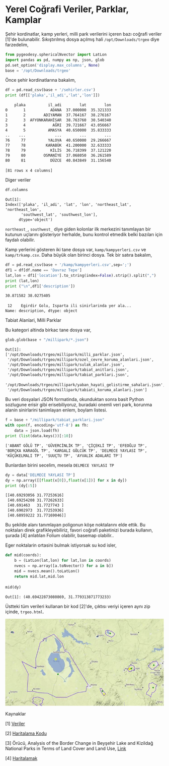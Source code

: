 # Yerel Coğrafi Veriler, Parklar, Kamplar

Şehir kordinatlar, kamp yerleri, milli park verilerini içeren bazı
coğrafi veriler [1]'de bulunabilir. Sıkıştırılmış dosya açılmış hali
`/opt/Downloads/trgeo` diye farzedelim,

```python
from pygeodesy.sphericalNvector import LatLon
import pandas as pd, numpy as np, json, glob
pd.set_option('display.max_columns', None)
base = '/opt/Downloads/trgeo'
```

Önce şehir kordinatlarına bakalım,

```python
df = pd.read_csv(base + '/sehirler.csv')
print (df[['plaka','il_adi','lat','lon']])
```

```text
    plaka          il_adi        lat        lon
0       1           ADANA  37.000000  35.321333
1       2        ADIYAMAN  37.764167  38.276167
2       3  AFYONKARAHİSAR  38.763760  30.540340
3       4            AĞRI  39.721667  43.056667
4       5          AMASYA  40.650000  35.833333
..    ...             ...        ...        ...
76     77          YALOVA  40.650000  29.266667
77     78         KARABÜK  41.200000  32.633333
78     79           KİLİS  36.718399  37.121220
79     80        OSMANİYE  37.068050  36.261589
80     81           DÜZCE  40.843849  31.156540

[81 rows x 4 columns]
```

Diger veriler

```python
df.columns
```

```text
Out[1]: 
Index(['plaka', 'il_adi', 'lat', 'lon', 'northeast_lat', 'northeast_lon',
       'southwest_lat', 'southwest_lon'],
      dtype='object')
```

`northeast_`, `southwest_` diye giden kolonlar ilk merkezini tanımlayan
bir kutunun uçlarını gösteriyor herhalde, bunu kontrol etmedik belki bazıları
için faydalı olabilir.

Kamp yerlerini gösteren iki tane dosya var, `kamp/kampyerleri.csv` ve
`kamp/trkamp.csv`. Daha büyük olan birinci dosya. Tek bir satıra
bakalım,


```python
df = pd.read_csv(base + '/kamp/kampyerleri.csv',sep=';')
df1 = df[df.name == 'Davraz Tepe']
lat,lon = df1['location'].to_string(index=False).strip().split(",")
print (lat,lon)
print ("\n",df1['description'])
```

```text
30.871582 38.0275405

 12    Egirdir Golu, Isparta ili sinirlarinda yer ala...
Name: description, dtype: object
```

Tabiat Alanlari, Milli Parklar

Bu kategori altinda birkac tane dosya var, 

```python
glob.glob(base + "/millipark/*.json")
```

```text
Out[1]: 
['/opt/Downloads/trgeo/millipark/milli_parklar.json',
 '/opt/Downloads/trgeo/millipark/ozel_cevre_koruma_alanlari.json',
 '/opt/Downloads/trgeo/millipark/sulak_alanlar.json',
 '/opt/Downloads/trgeo/millipark/tabiat_anitlari.json',
 '/opt/Downloads/trgeo/millipark/tabiat_parklari.json',
 '/opt/Downloads/trgeo/millipark/yaban_hayati_gelistirme_sahalari.json',
 '/opt/Downloads/trgeo/millipark/tabiati_koruma_alanlari.json']
```

Bu veri dosyalari JSON formatinda, okunduktan sonra basit Python sozlugune
erisir gibi erisebiliyoruz, buradaki onemli veri park, korunma alanin
sinirlarini tanimlayan enlem, boylam listesi. 

```python
f = base + "/millipark/tabiat_parklari.json"
with open(f, encoding='utf-8') as fh:
    data = json.load(fh)
print (list(data.keys())[:10])
```

```text
['ABANT GÖLÜ TP', 'GÜVERCİNLİK TP', 'ÇİÇEKLİ TP', 'EFEOĞLU TP', 'BORÇKA KARAGÖL TP', 'KARGALI GÖLCÜK TP', 'DELMECE YAYLASI TP', 'KÜÇÜKELMALI TP', 'SUUÇTU TP', 'AYVALIK ADALARI TP']
```

Bunlardan birini secelim, mesela `DELMECE YAYLASI TP`

```python
dy = data['DELMECE YAYLASI TP']
dy = np.array([[float(x[0]),float(x[1])] for x in dy])
print (dy[:5])
```

```text
[[40.69293056 31.77253616]
 [40.69254208 31.77262633]
 [40.691463   31.7727743 ]
 [40.6902973  31.77253936]
 [40.68959222 31.77169046]]
```

Bu şekilde alanı tanımlayan poligonun köşe noktalarını elde ettik. Bu noktaları
direk grafikleyebiliriz, favori coğrafi paketinizi burada kullanın, şurada [4]
anlatılan Folium olabilir, basemap olabilir..

Eger noktalarin ortasini bulmak istiyorsak su kod isler,

```python
def mid(coords):
    b = (LatLon(lat,lon) for lat,lon in coords)
    nvecs = np.array([a.toNvector() for a in b])
    mid = nvecs.mean().toLatLon()
    return mid.lat,mid.lon

mid(dy)
```

```text
Out[1]: (40.69422873080869, 31.779313871773233)
```

Üstteki tüm verileri kullanan bir kod [2]'de, çıktısı veriyi içeren
aynı zip içinde, `trgeo.html`.

![](trgeo.jpg)

Kaynaklar

[1] [Veriler](https://drive.google.com/uc?export=view&id=1qM0KPCZz8JlTWoJJ1-FjYYrNzCDGtoGD)

[2] [Haritalama Kodu](trgeo.py)

[3] Örücü, Analysis of the Border Change in Beyşehir Lake and Kizildağ
    National Parks in Terms of Land Cover and Land Use,
    [Link](https://dergipark.org.tr/tr/download/article-file/939738)

[4] [Haritalamak](../../2020/02/haritalamak.html)



